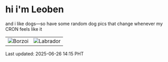 # hi i'm Leoben

and i like dogs—so have some random dog pics that change whenever my CRON feels like it

|  |  |
|--------|----------|
| ![Borzoi](https://random-dog-vercel.vercel.app/api/random-borzoi?v=1750918551) | ![Labrador](https://random-dog-vercel.vercel.app/api/random-labrador?v=1750918551) |

Last updated: 2025-06-26 14:15 PHT
